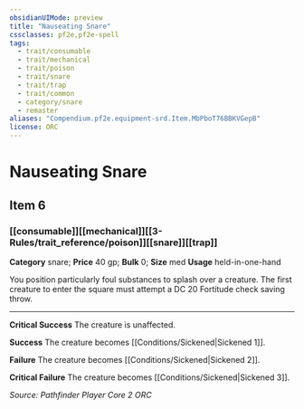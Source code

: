 ```yaml
---
obsidianUIMode: preview
title: "Nauseating Snare"
cssclasses: pf2e,pf2e-spell
tags:
  - trait/consumable
  - trait/mechanical
  - trait/poison
  - trait/snare
  - trait/trap
  - trait/common
  - category/snare
  - remaster
aliases: "Compendium.pf2e.equipment-srd.Item.MbPboT76BBKVGepB"
license: ORC
---
```

# Nauseating Snare
## Item 6
### [[consumable]][[mechanical]][[3-Rules/trait_reference/poison]][[snare]][[trap]]

**Category** snare; 
**Price** 40 gp; 
**Bulk** 0; **Size** med
**Usage** held-in-one-hand

You position particularly foul substances to splash over a creature. The first creature to enter the square must attempt a DC 20 Fortitude check saving throw.

* * *

**Critical Success** The creature is unaffected.

**Success** The creature becomes [[Conditions/Sickened|Sickened 1]].

**Failure** The creature becomes [[Conditions/Sickened|Sickened 2]].

**Critical Failure** The creature becomes [[Conditions/Sickened|Sickened 3]].

*Source: Pathfinder Player Core 2*
*ORC*